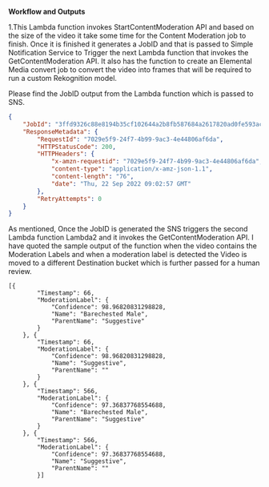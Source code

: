 **Workflow and Outputs**

1.This Lambda function invokes StartContentModeration API and based on the size of the video it take some time for the Content Moderation job to finish. Once it is finished it generates a JobID and that is passed to Simple Notification Service to Trigger the next Lambda function that invokes the GetContentModeration API. It also has the function to create an Elemental Media convert job to convert the video into frames that will be required to run a custom Rekognition model.

Please find the JobID output from the Lambda function which is passed to SNS.

```json
{
	"JobId": "3ffd9326c88e8194b35cf102644a2b8fb587684a2617820ad0fe593ac75ae525",
	"ResponseMetadata": {
		"RequestId": "7029e5f9-24f7-4b99-9ac3-4e44806af6da",
		"HTTPStatusCode": 200,
		"HTTPHeaders": {
			"x-amzn-requestid": "7029e5f9-24f7-4b99-9ac3-4e44806af6da",
			"content-type": "application/x-amz-json-1.1",
			"content-length": "76",
			"date": "Thu, 22 Sep 2022 09:02:57 GMT"
		},
		"RetryAttempts": 0
	}
}
```

  As mentioned, Once the JobID is generated the SNS triggers the second Lambda function Lambda2 and it invokes the GetContentModeration API. I have quoted the sample output of the function when the video contains the Moderation Labels and when a moderation label is detected the Video is moved to a different Destination bucket which is further passed for a human review.

```
[{
		"Timestamp": 66,
		"ModerationLabel": {
			"Confidence": 98.96820831298828,
			"Name": "Barechested Male",
			"ParentName": "Suggestive"
		}
	}, {
		"Timestamp": 66,
		"ModerationLabel": {
			"Confidence": 98.96820831298828,
			"Name": "Suggestive",
			"ParentName": ""
		}
	}, {
		"Timestamp": 566,
		"ModerationLabel": {
			"Confidence": 97.36837768554688,
			"Name": "Barechested Male",
			"ParentName": "Suggestive"
		}
	}, {
		"Timestamp": 566,
		"ModerationLabel": {
			"Confidence": 97.36837768554688,
			"Name": "Suggestive",
			"ParentName": ""
		}]
```

